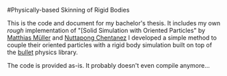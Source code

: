 #Physically-based Skinning of Rigid Bodies

This is the code and document for my bachelor's thesis.
It includes my own *rough* implementation of "[Solid Simulation with Oriented Particles" by [Matthias Müller](http://www.matthiasmueller.info/publications/orientedParticles.pdf) and [Nuttapong Chentanez](http://www.chentanez.info/)
I developed a simple method to couple their oriented particles with a rigid body simulation built on top of the [bullet](www.bulletphysics.com) physics library.

The code is provided as-is. It probably doesn't even compile anymore...



